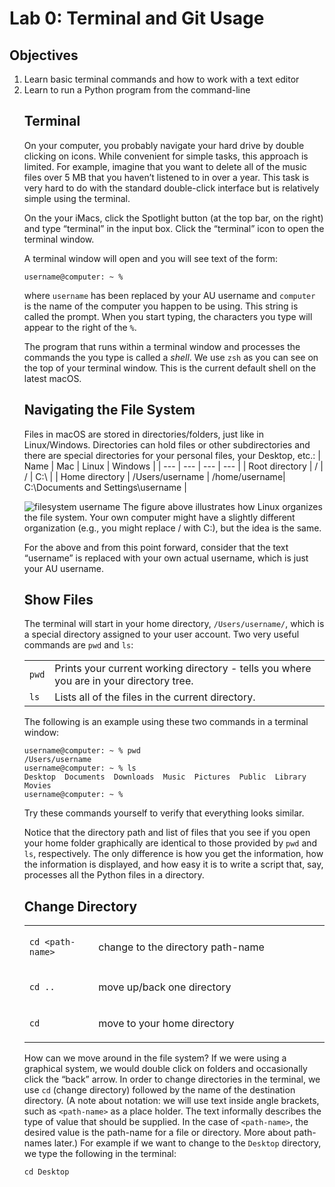 # Lab 0: Terminal and Git Usage

## Objectives

<ol>
  <li>Learn basic terminal commands and how to work with a text editor</li>
  <li>Learn to run a Python program from the command-line</li>
</li>

## Terminal

On your computer, you probably navigate your hard drive by double clicking on icons. While convenient for simple tasks, this approach is limited. For example, imagine that you want to delete all of the music files over 5 MB that you haven’t listened to in over a year. This task is very hard to do with the standard double-click interface but is relatively simple using the terminal.

On the your iMacs, click the Spotlight button (at the top bar, on the right) and type “terminal” in the input box. Click the “terminal” icon to open the terminal window.

A terminal window will open and you will see text of the form:
```
username@computer: ~ %
```
where `username` has been replaced by your AU username and `computer` is the name of the computer you happen to be using. This string is called the prompt. When you start typing, the characters you type will appear to the right of the `%`.

The program that runs within a terminal window and processes the commands the you type is called a <i>shell</i>. We use `zsh` as you can see on the top of your terminal window. This is the current default shell on the latest macOS.

## Navigating the File System

Files in macOS are stored in directories/folders, just like in Linux/Windows. Directories can hold files or other subdirectories and there are special directories for your personal files, your Desktop, etc.:
| Name | Mac | Linux | Windows |
| --- | --- | --- | --- |
| Root directory | / | / | C:\ |
| Home directory | /Users/username | /home/username| C:\Documents and Settings\username |

![filesystem username](https://user-images.githubusercontent.com/52186621/166872720-fea6c655-0059-48bd-954f-7cbec43596f6.svg)
The figure above illustrates how Linux organizes the file system. Your own computer might have a slightly different organization (e.g., you might replace / with C:), but the idea is the same.

For the above and from this point forward, consider that the text “username” is replaced with your own actual username, which is just your AU username.

## Show Files

The terminal will start in your home directory, `/Users/username/`, which is a special directory assigned to your user account. Two very useful commands are `pwd` and `ls`:

|   |   |
| --- | --- |
|`pwd`| Prints your current working directory - tells you where you are in your directory tree. |
|`ls`| Lists all of the files in the current directory. |

The following is an example using these two commands in a terminal window:
```
username@computer: ~ % pwd
/Users/username
username@computer: ~ % ls
Desktop  Documents  Downloads  Music  Pictures  Public  Library  Movies
username@computer: ~ %
```
Try these commands yourself to verify that everything looks similar.

Notice that the directory path and list of files that you see if you open your home folder graphically are identical to those provided by `pwd` and `ls`, respectively. The only difference is how you get the information, how the information is displayed, and how easy it is to write a script that, say, processes all the Python files in a directory.

## Change Directory
<table class="align-default table" border="0">
<colgroup>
<col style="width: 23%">
<col style="width: 77%">
</colgroup>
<tbody>
<tr class="row-odd"><td><p><code class="docutils literal notranslate"><span class="pre">cd</span> <span class="pre">&lt;path-name&gt;</span></code></p></td>
<td><p>change to the directory path-name</p></td>
</tr>
<tr class="row-even"><td><p><code class="docutils literal notranslate"><span class="pre">cd</span> <span class="pre">..</span></code></p></td>
<td><p>move up/back one directory</p></td>
</tr>
<tr class="row-odd"><td><p><code class="docutils literal notranslate"><span class="pre">cd</span></code></p></td>
<td><p>move to your home directory</p></td>
</tr>
</tbody>
</table>

How can we move around in the file system? If we were using a graphical system, we would double click on folders and occasionally click the “back” arrow. In order to change directories in the terminal, we use `cd` (change directory) followed by the name of the destination directory. (A note about notation: we will use text inside angle brackets, such as `<path-name>` as a place holder. The text informally describes the type of value that should be supplied. In the case of `<path-name>`, the desired value is the path-name for a file or directory. More about path-names later.) For example if we want to change to the `Desktop` directory, we type the following in the terminal:
```
cd Desktop
```


